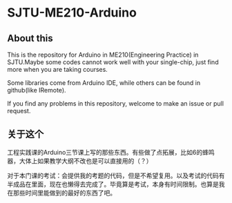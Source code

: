 # SJTU-ME210-Arduino
## About this
This is the repository for Arduino in ME210(Engineering Practice) in SJTU.Maybe some codes cannot work well with your single-chip, just find more when you are taking courses.

Some libraries come from Arduino IDE, while others can be found in github(like IRemote).

If you find any problems in this repository, welcome to make an issue or pull request.
## 关于这个
工程实践课的Arduino三节课上写的那些东西。有些做了点拓展，比如6的蜂鸣器，大体上如果教学大纲不改也是可以直接用的（？）

对于本门课的考试：会提供我的考题的代码，但是不希望复用。以及考试的代码有半成品在里面，现在也懒得去完成了。毕竟算是考试，本身有时间限制。也算是我在那些时间里能做到的最好的东西了吧。

